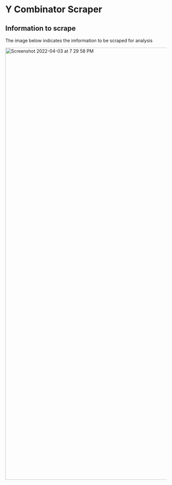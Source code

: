 # Y Combinator Scraper

## Information to scrape
The image below indicates the imformation to be scraped for analysis


<img width="1353" alt="Screenshot 2022-04-03 at 7 29 58 PM" src="https://user-images.githubusercontent.com/55639062/161443204-ae7fc423-f1d3-4512-bb56-7bef85f3691e.png">